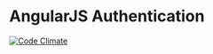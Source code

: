 # AngularJS Authentication
[![Code Climate](https://codeclimate.com/github/sahat/ngAuth.png)](https://codeclimate.com/github/sahat/ngAuth)